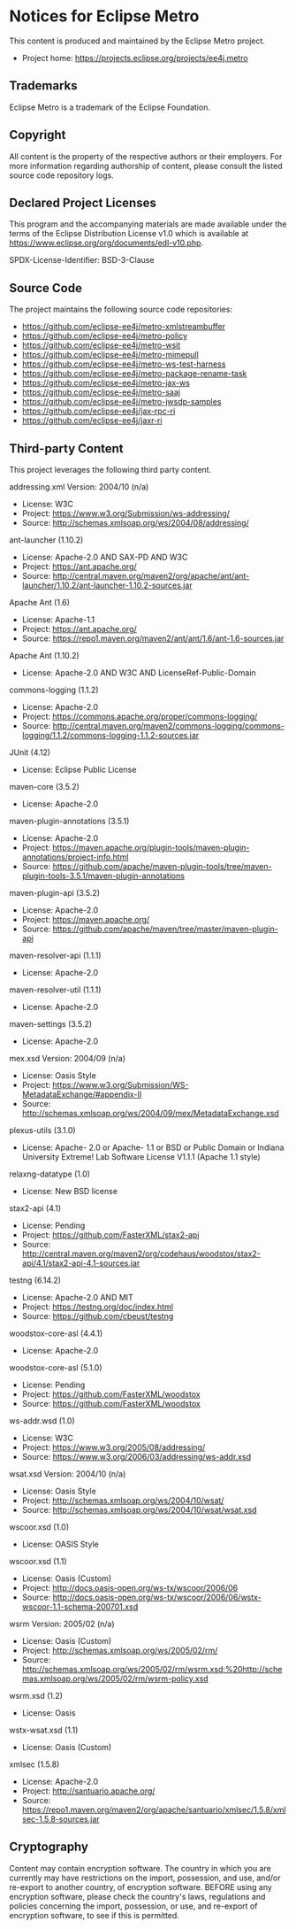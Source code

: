 [//]: # " Copyright (c) 2018, 2022 Oracle and/or its affiliates. All rights reserved. "
[//]: # "  "
[//]: # " This program and the accompanying materials are made available under the "
[//]: # " terms of the Eclipse Distribution License v. 1.0, which is available at "
[//]: # " http://www.eclipse.org/org/documents/edl-v10.php. "
[//]: # "  "
[//]: # " SPDX-License-Identifier: BSD-3-Clause "

# Notices for Eclipse Metro

This content is produced and maintained by the Eclipse Metro project.

* Project home: https://projects.eclipse.org/projects/ee4j.metro

## Trademarks

Eclipse Metro is a trademark of the Eclipse Foundation.

## Copyright

All content is the property of the respective authors or their employers. For
more information regarding authorship of content, please consult the listed
source code repository logs.

## Declared Project Licenses

This program and the accompanying materials are made available under the terms
of the Eclipse Distribution License v1.0 which is available at
https://www.eclipse.org/org/documents/edl-v10.php.

SPDX-License-Identifier: BSD-3-Clause

## Source Code

The project maintains the following source code repositories:

* https://github.com/eclipse-ee4j/metro-xmlstreambuffer
* https://github.com/eclipse-ee4j/metro-policy
* https://github.com/eclipse-ee4j/metro-wsit
* https://github.com/eclipse-ee4j/metro-mimepull
* https://github.com/eclipse-ee4j/metro-ws-test-harness
* https://github.com/eclipse-ee4j/metro-package-rename-task
* https://github.com/eclipse-ee4j/metro-jax-ws
* https://github.com/eclipse-ee4j/metro-saaj
* https://github.com/eclipse-ee4j/metro-jwsdp-samples
* https://github.com/eclipse-ee4j/jax-rpc-ri
* https://github.com/eclipse-ee4j/jaxr-ri

## Third-party Content

This project leverages the following third party content.

addressing.xml Version: 2004/10 (n/a)

* License: W3C
* Project: https://www.w3.org/Submission/ws-addressing/
* Source: http://schemas.xmlsoap.org/ws/2004/08/addressing/

ant-launcher (1.10.2)

* License: Apache-2.0 AND SAX-PD AND W3C
* Project: https://ant.apache.org/
* Source:
   http://central.maven.org/maven2/org/apache/ant/ant-launcher/1.10.2/ant-launcher-1.10.2-sources.jar

Apache Ant (1.6)

* License: Apache-1.1
* Project: https://ant.apache.org/
* Source: https://repo1.maven.org/maven2/ant/ant/1.6/ant-1.6-sources.jar

Apache Ant (1.10.2)

* License: Apache-2.0 AND W3C AND LicenseRef-Public-Domain

commons-logging (1.1.2)

* License: Apache-2.0
* Project: https://commons.apache.org/proper/commons-logging/
* Source:
   http://central.maven.org/maven2/commons-logging/commons-logging/1.1.2/commons-logging-1.1.2-sources.jar

JUnit (4.12)

* License: Eclipse Public License

maven-core (3.5.2)

* License: Apache-2.0

maven-plugin-annotations (3.5.1)

* License: Apache-2.0
* Project:
   https://maven.apache.org/plugin-tools/maven-plugin-annotations/project-info.html
* Source:
   https://github.com/apache/maven-plugin-tools/tree/maven-plugin-tools-3.5.1/maven-plugin-annotations

maven-plugin-api (3.5.2)

* License: Apache-2.0
* Project: https://maven.apache.org/
* Source: https://github.com/apache/maven/tree/master/maven-plugin-api

maven-resolver-api (1.1.1)

* License: Apache-2.0

maven-resolver-util (1.1.1)

* License: Apache-2.0

maven-settings (3.5.2)

* License: Apache-2.0

mex.xsd Version: 2004/09 (n/a)

* License: Oasis Style
* Project: https://www.w3.org/Submission/WS-MetadataExchange/#appendix-II
* Source: http://schemas.xmlsoap.org/ws/2004/09/mex/MetadataExchange.xsd

plexus-utils (3.1.0)

* License: Apache- 2.0 or Apache- 1.1 or BSD or Public Domain or Indiana
   University Extreme! Lab Software License V1.1.1 (Apache 1.1 style)

relaxng-datatype (1.0)

* License: New BSD license

stax2-api (4.1)

* License: Pending
* Project: https://github.com/FasterXML/stax2-api
* Source:
   http://central.maven.org/maven2/org/codehaus/woodstox/stax2-api/4.1/stax2-api-4.1-sources.jar

testng (6.14.2)

* License: Apache-2.0 AND MIT
* Project: https://testng.org/doc/index.html
* Source: https://github.com/cbeust/testng

woodstox-core-asl (4.4.1)

* License: Apache-2.0

woodstox-core-asl (5.1.0)

* License: Pending
* Project: https://github.com/FasterXML/woodstox
* Source: https://github.com/FasterXML/woodstox

ws-addr.wsd (1.0)

* License: W3C
* Project: https://www.w3.org/2005/08/addressing/
* Source: https://www.w3.org/2006/03/addressing/ws-addr.xsd

wsat.xsd Version: 2004/10 (n/a)

* License: Oasis Style
* Project: http://schemas.xmlsoap.org/ws/2004/10/wsat/
* Source: http://schemas.xmlsoap.org/ws/2004/10/wsat/wsat.xsd

wscoor.xsd (1.0)

* License: OASIS Style

wscoor.xsd (1.1)

* License: Oasis (Custom)
* Project: http://docs.oasis-open.org/ws-tx/wscoor/2006/06
* Source:
   http://docs.oasis-open.org/ws-tx/wscoor/2006/06/wstx-wscoor-1.1-schema-200701.xsd

wsrm Version: 2005/02 (n/a)

* License: Oasis (Custom)
* Project: http://schemas.xmlsoap.org/ws/2005/02/rm/
* Source:
   http://schemas.xmlsoap.org/ws/2005/02/rm/wsrm.xsd;%20http://schemas.xmlsoap.org/ws/2005/02/rm/wsrm-policy.xsd

wsrm.xsd (1.2)

* License: Oasis

wstx-wsat.xsd (1.1)

* License: Oasis (Custom)

xmlsec (1.5.8)

* License: Apache-2.0
* Project: http://santuario.apache.org/
* Source:
   https://repo1.maven.org/maven2/org/apache/santuario/xmlsec/1.5.8/xmlsec-1.5.8-sources.jar

## Cryptography

Content may contain encryption software. The country in which you are currently
may have restrictions on the import, possession, and use, and/or re-export to
another country, of encryption software. BEFORE using any encryption software,
please check the country's laws, regulations and policies concerning the import,
possession, or use, and re-export of encryption software, to see if this is
permitted.
